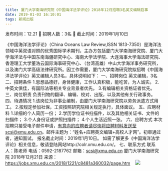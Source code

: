 ```yaml
---
title: 厦门大学南海研究院《中国海洋法学评论》2018年12月招聘3名英文编辑启事
date: 2019-01-03 16:10:01
tags: 新闻出版
---
```

发布时间：12.21   🌟   招聘人数：3名   🌈   截止时间：2019年1月10日
<!-- more -->

《中国海洋法学评论》（China Oceans Law Review,ISSN 1813-7350）是海洋法领域中英双语对照的优秀国际学术期刊，主办方包括厦门大学南海研究院、厦门大学海洋法与中国东南海疆研究中心、海南大学法学院、大连海事大学海法研究院、香港理工大学董浩云国际海事研究中心、（台湾高雄）中山大学海洋事务研究所，以及澳门大学高级法律研究所。因工作需要，厦门大学南海研究院拟招聘《中国海洋法学评论》英文编辑人员3名，具体说明如下：
一、招聘岗位
英文编辑，3名
二、招聘条件
1.思想品德好，身体健康，工作认真积极，能吃苦，为人诚实。
2.中英文俱佳，有国际法等相关专业背景者优先。
3.有编辑相关资格证者优先。
三、岗位职责
负责刊物的翻译、编辑、校对、出版，以及其他有关行政事务。
四、待遇情况
1.该岗位为非事业编制，由厦门大学南海研究院以劳务派遣方式用工。
2.按规定参加社保，工资按照研究院相关规定执行，具体面议。
五、应聘材料
1.详细的个人简历一份；
2.学历学位证书扫描件，以及其他相关证书、文件的扫描件；
3.个人身份证或护照扫描件；
4.个人生活近照一张。
六、应聘方式
本次招聘只接受电子邮件申请，有意向的应聘者请尽快将应聘材料发送至scsi@xmu.edu.cn。邮件主题为：“姓名+应聘英文编辑+高校人才网”。初审通过者，通知面试。
报名截止时间：2019年1月10日。
如需了解更多《中国海洋法学评论》相关信息，敬请登陆网站http://colr.xmu.edu.cn/。
七、联系方式
联系人：陈老师
电话：0592-2187762
邮箱：scsi@xmu.edu.cn
厦门大学南海研究院
2018年12月21日
来源：
https://jobs.xmu.edu.cn/2018/1221/c8481a360032/page.htm
 
 ![](https://cdn.weiweiblog.cn/20181015134814.png)